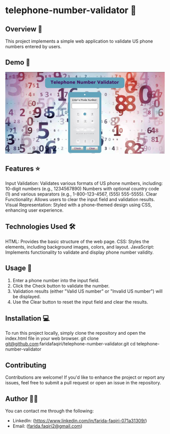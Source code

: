# telephone-number-validator 🚀

## Overview 📝

This project implements a simple web application to validate US phone numbers entered by users.

## Demo 📸

![Project Demo](./images/Capture.JPG)

## Features ⭐

Input Validation: Validates various formats of US phone numbers, including:
10-digit numbers (e.g., 1234567890)
Numbers with optional country code (1) and various separators (e.g.,         1-800-123-4567, (555) 555-5555).
Clear Functionality: Allows users to clear the input field and validation results.
Visual Representation: Styled with a phone-themed design using CSS, enhancing user experience.

## Technologies Used 🛠️

HTML: Provides the basic structure of the web page.
CSS: Styles the elements, including background images, colors, and layout.
JavaScript: Implements functionality to validate and display phone number validity.

## Usage 🎯

1. Enter a phone number into the input field.
2. Click the Check button to validate the number.
3. Validation results (either "Valid US number" or "Invalid US number") will be displayed.
4. Use the Clear button to reset the input field and clear the results.

## Installation 💻

To run this project locally, simply clone the repository and open the index.html file in your web browser.
  git clone <git@github.com>:faridafaqiri/telephone-number-validator.git
  cd telephone-number-validator

## Contributing

Contributions are welcome! If you'd like to enhance the project or report any issues, feel free to submit a pull request or open an issue in the repository.

## Author 👩‍💻

You can contact me through the following:

- LinkedIn: (<https://www.linkedin.com/in/farida-faqiri-071a31309/>)
- Email: (<farida.faqiri2@gmail.com>)
